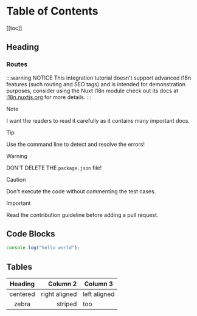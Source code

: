 <!-- # Hello World! -->

# Table of Contents

[[toc]]

## Heading

### Routes

<!-- [contact](/contact)

[contact](/contact.md)

[contact](/contact.html) -->

:::warning NOTICE
This integration tutorial doesn't support advanced i18n features (such routing and SEO tags) and is intended for demonstration purposes, consider using the Nuxt I18n module check out its docs at [i18n.nuxtjs.org](https://i18n.nuxtjs.org/) for more details.
:::

> [!NOTE]
> I want the readers to read it carefully as it contains many important docs.

> [!TIP]
> Use the command line to detect and resolve the errors!

> [!WARNING]
> DON'T DELETE THE `package.json` file!

> [!CAUTION]
> Don't execute the code without commenting the test cases.

> [!IMPORTANT]  
> Read the contribution guideline before adding a pull request.

## Code Blocks

```js
console.log("hello world");
```

## Tables

| Heading  |      Column 2 | Column 3     |
| :------: | ------------: | ------------ |
| centered | right aligned | left aligned |
| zebra | striped | too |